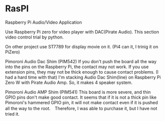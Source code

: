 # RasPI
Raspberry Pi Audio/Video Application

Use Raspberry Pi zero for video player with DAC(Pirate Audio).
This section video control trial by python.

On other project use ST7789 for display movie on it.
(Pi4 can it, I trinig it on PiZero)

Pimoroni Audio Dac Shim (PIM542)
If you don't push the board all the way into the pins on the Raspberry Pi, the contact may not work. If you use extension pins, they may not be thick enough to cause contact problems. (I had a hard time with that)
I'm stacking Audio Dac Shim(line) on Raspberry Pi Zero W with Pirate Audio Amp. So, it makes 4 speaker system.

Pimoroni Audio AMP Shim (PIM541)
This board is more severe, and thin GPIO pins don't make good contact. It seems that if it is not a thick pin like Pimoroni's hammered GPIO pin, it will not make contact even if it is pushed all the way to the root.　Therefore, I was able to purchase it, but I have not tried it.
